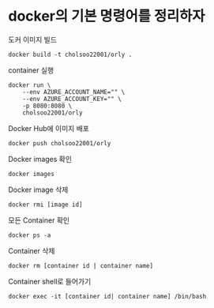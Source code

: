 # docker의 기본 명령어를 정리하자

도커 이미지 빌드

```shell
docker build -t cholsoo22001/orly .
```

container 실행

```shell
docker run \
    --env AZURE_ACCOUNT_NAME="" \
    --env AZURE_ACCOUNT_KEY="" \
    -p 8080:8080 \
    cholsoo22001/orly
```

Docker Hub에 이미지 배포

```shell
docker push cholsoo22001/orly
```

Docker images 확인

```shell
docker images
```

Docker image 삭제

```shell
docker rmi [image id]
```

모든 Container 확인

```shell
docker ps -a
```

Container 삭제

```shell
docker rm [container id | container name]
```

Container shell로 들어가기

```shell
docker exec -it [container id| container name] /bin/bash
```